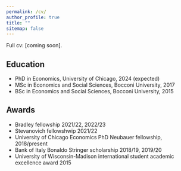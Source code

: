 ```yaml
---
permalink: /cv/
author_profile: true
title: ""
sitemap: false
---
```


<!-- Coming soon. -->

Full cv: [coming soon]. <!-- [pdf](../files/marco_loseto_cv.pdf)-->


## Education

* PhD in Economics, University of Chicago, 2024 (expected)
* MSc in Economics and Social Sciences, Bocconi University, 2017
* BSc in Economics and Social Sciences, Bocconi University, 2015


## Awards

* Bradley fellowship 2021/22, 2022/23
* Stevanovich fellowshwip 2021/22
* University of Chicago Economics PhD Neubauer fellowship, 2018/present
* Bank of Italy Bonaldo Stringer scholarship 2018/19, 2019/20 
* University of Wisconsin-Madison international student academic excellence award 2015
